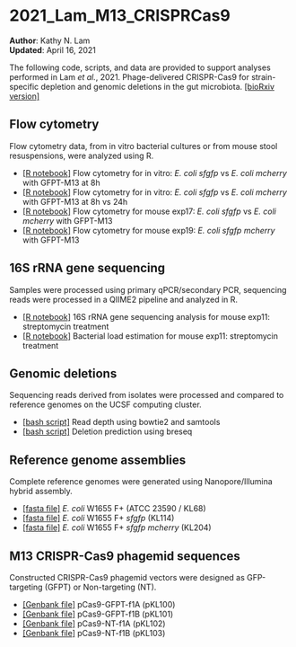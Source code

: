 # 2021_Lam_M13_CRISPRCas9

**Author**: Kathy N. Lam\
**Updated**: April 16, 2021

The following code, scripts, and data are provided to support analyses performed in Lam *et al.*, 2021. Phage-delivered CRISPR-Cas9 for strain-specific depletion and
genomic deletions in the gut microbiota. [[bioRxiv version]](https://www.biorxiv.org/content/10.1101/2020.07.09.193847v1.full)

## Flow cytometry

Flow cytometry data, from in vitro bacterial cultures or from mouse stool resuspensions, were analyzed using R.

- [[R notebook]](https://htmlpreview.github.io/?https://github.com/turnbaughlab/2021_Lam_M13_CRISPRCas9/blob/main/2019-11-20_flow.html) Flow cytometry for in vitro: *E. coli sfgfp* vs *E. coli mcherry* with GFPT-M13 at 8h
- [[R notebook]](https://htmlpreview.github.io/?https://github.com/turnbaughlab/2021_Lam_M13_CRISPRCas9/blob/main/2019-11-05_flow.html) Flow cytometry for in vitro: *E. coli sfgfp* vs *E. coli mcherry* with GFPT-M13 at 8h vs 24h
- [[R notebook]](https://htmlpreview.github.io/?https://github.com/turnbaughlab/2021_Lam_M13_CRISPRCas9/blob/main/2020-01-13_exp17_flow_v2.html) Flow cytometry for mouse exp17: *E. coli sfgfp* vs *E. coli mcherry* with GFPT-M13
- [[R notebook]](https://htmlpreview.github.io/?https://github.com/turnbaughlab/2021_Lam_M13_CRISPRCas9/blob/main/2020-03-08_exp19_flow_v2.html) Flow cytometry for mouse exp19: *E. coli sfgfp mcherry* with GFPT-M13


## 16S rRNA gene sequencing

Samples were processed using primary qPCR/secondary PCR, sequencing reads were processed in a QIIME2 pipeline and analyzed in R.

- [[R notebook]](https://htmlpreview.github.io/?https://github.com/turnbaughlab/2021_Lam_M13_CRISPRCas9/blob/main/2019-01-23_exp11_16S_analysis_v4.html) 16S rRNA gene sequencing analysis for mouse exp11: streptomycin treatment
- [[R notebook]](https://htmlpreview.github.io/?https://github.com/turnbaughlab/2021_Lam_M13_CRISPRCas9/blob/main/2019-02-04_exp11_estimate_bacterial_load_v2.html) Bacterial load estimation for mouse exp11: streptomycin treatment

## Genomic deletions

Sequencing reads derived from isolates were processed and compared to reference genomes on the UCSF computing cluster.

- [[bash script]](https://github.com/turnbaughlab/2021_Lam_M13_CRISPRCas9/blob/main/q-align.sh) Read depth using bowtie2 and samtools 
- [[bash script]](https://github.com/turnbaughlab/2021_Lam_M13_CRISPRCas9/blob/main/q-breseq.sh) Deletion prediction using breseq   


## Reference genome assemblies

Complete reference genomes were generated using Nanopore/Illumina hybrid assembly.

- [[fasta file]](https://github.com/turnbaughlab/2021_Lam_M13_CRISPRCas9/blob/main/KL68.fasta) *E. coli* W1655 F+ (ATCC 23590 / KL68)
- [[fasta file]](https://github.com/turnbaughlab/2021_Lam_M13_CRISPRCas9/blob/main/KL114.fasta) *E. coli* W1655 F+ *sfgfp* (KL114)
- [[fasta file]](https://github.com/turnbaughlab/2021_Lam_M13_CRISPRCas9/blob/main/KL204.fasta) *E. coli* W1655 F+ *sfgfp mcherry* (KL204)

## M13 CRISPR-Cas9 phagemid sequences

Constructed CRISPR-Cas9 phagemid vectors were designed as GFP-targeting (GFPT) or Non-targeting (NT).

- [[Genbank file]](https://github.com/turnbaughlab/2021_Lam_M13_CRISPRCas9/blob/main/pCas9-GFPT-f1A.gb) pCas9-GFPT-f1A (pKL100)
- [[Genbank file]](https://github.com/turnbaughlab/2021_Lam_M13_CRISPRCas9/blob/main/pCas9-GFPT-f1B.gb) pCas9-GFPT-f1B (pKL101)
- [[Genbank file]](https://github.com/turnbaughlab/2021_Lam_M13_CRISPRCas9/blob/main/pCas9-NT-f1A.gb) pCas9-NT-f1A (pKL102)
- [[Genbank file]](https://github.com/turnbaughlab/2021_Lam_M13_CRISPRCas9/blob/main/pCas9-NT-f1A.gb) pCas9-NT-f1B (pKL103)



